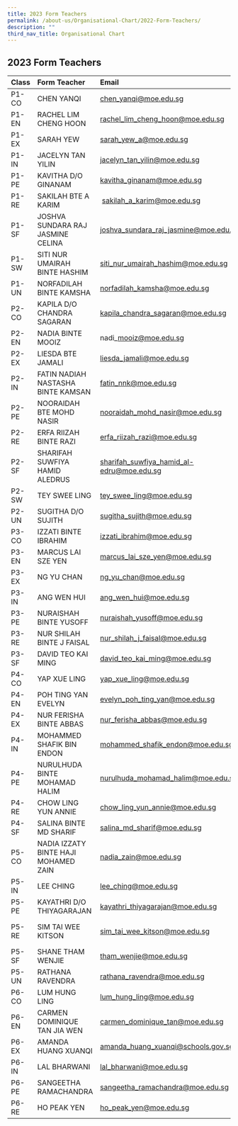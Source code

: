 ```yaml
---
title: 2023 Form Teachers
permalink: /about-us/Organisational-Chart/2022-Form-Teachers/
description: ""
third_nav_title: Organisational Chart
---
```

## 2023 Form Teachers


| Class | Form Teacher | Email | Form Teacher | Email |
|:--------|:--------|:--------|:--------|:--------|
| P1-CO | CHEN YANQI | chen_yanqi@moe.edu.sg | SERI MUSLIHAH BTE MD NOR | seri_muslihah_md_nor@moe.edu.sg |
|  P1-EN | RACHEL LIM CHENG HOON | rachel_lim_cheng_hoon@moe.edu.sg | KUMAR HARINI | kumar_harini@moe.edu.sg |
|  P1-EX | SARAH YEW | sarah_yew_a@moe.edu.sg | CHEN WEI | chen_wei@moe.edu.sg |
|  P1-IN | JACELYN TAN YILIN |  jacelyn_tan_yilin@moe.edu.sg | SUTHA KRISHNAN | sutha_krishnan@moe.edu.sg |
|  P1-PE | KAVITHA D/O GINANAM | kavitha_ginanam@moe.edu.sg | POON SZE YI | poon_sze_yi@moe.edu.sg |
|  P1-RE | SAKILAH BTE A KARIM |  sakilah_a_karim@moe.edu.sg | LIM KAN BOON | lim_kan_boon@moe.edu.sg |
|  P1-SF | JOSHVA SUNDARA RAJ JASMINE CELINA | joshva_sundara_raj_jasmine@moe.edu.sg | NUR SYAFIQAH BINTE BAHARUDIN | nur_syafiqah_baharudin@moe.edu.sg |
|  P1-SW | SITI NUR UMAIRAH BINTE HASHIM | siti_nur_umairah_hashim@moe.edu.sg | SIM CHEE KUAN | sim_chee_kuan@moe.edu.sg |
|  P1-UN | NORFADILAH BINTE KAMSHA | norfadilah_kamsha@moe.edu.sg | YEO JESSIE | yeo_jessie@moe.edu.sg |
|  P2-CO | KAPILA D/O CHANDRA SAGARAN | kapila_chandra_sagaran@moe.edu.sg | TAN YEN LIN JESSICA | tan_yen_lin_jessica@moe.edu.sg |
|  P2-EN | NADIA BINTE MOOIZ | nadi\_mooiz@moe.edu.sg | HU XUELING, OLIVIA | hu_xueling_olivia@moe.edu.sg |
|  P2-EX | LIESDA BTE JAMALI | liesda_jamali@moe.edu.sg | GOH MEI JUAN JEAN | goh_mei_juan_jean@moe.edu.sg |
|  P2-IN | FATIN NADIAH NASTASHA BINTE KAMSAN | fatin_nnk@moe.edu.sg | ONG XIN YI | ong_xin_yi_a@moe.edu.sg |
|  P2-PE | NOORAIDAH BTE MOHD NASIR | nooraidah_mohd_nasir@moe.edu.sg | LU QIULING | lu_qiuling@moe.edu.sg |
|  P2-RE | ERFA RIIZAH BINTE RAZI |  erfa_riizah_razi@moe.edu.sg | CHIA JAEL | chia_jael@moe.edu.sg |
|  P2-SF | SHARIFAH SUWFIYA HAMID ALEDRUS | sharifah_suwfiya_hamid_al-edru@moe.edu.sg | NUR FADHILLAH BINTE MUSA | nur_fadhillah_musa@moe.edu.sg |
|  P2-SW | TEY SWEE LING | tey_swee_ling@moe.edu.sg | MAZLENNY BTE MOSRAN |  mazlenny_mosran@moe.edu.sg |
|  P2-UN | SUGITHA D/O SUJITH | sugitha_sujith@moe.edu.sg | SIM JIAK HO | sim_jiak_ho@moe.edu.sg |
|  P3-CO | IZZATI BINTE IBRAHIM | izzati_ibrahim@moe.edu.sg |  |  |
|  P3-EN | MARCUS LAI SZE YEN | marcus_lai_sze_yen@moe.edu.sg | SAFIYAH SALMI BINTE OTHMAN | safiyah_salmi_othman@moe.edu.sg |
|  P3-EX | NG YU CHAN | ng_yu_chan@moe.edu.sg | ROHANI BTE AHMAD ASI | rohani_ahmad_asi@moe.edu.sg  |
|  P3-IN | ANG WEN HUI | ang_wen_hui@moe.edu.sg |  |  |
|  P3-PE | NURAISHAH BINTE YUSOFF | nuraishah_yusoff@moe.edu.sg | LIM SOON KEONG JOSEPH | lim_soon_keong_joseph@moe.edu.sg  |
|  P3-RE | NUR SHILAH BINTE J FAISAL | nur_shilah_j_faisal@moe.edu.sg | AW JIA YU EUNICE | aw_jia_yu_eunice@moe.edu.sg |
|  P3-SF | DAVID TEO KAI MING | david_teo_kai_ming@moe.edu.sg | TAN SEE SAME | tan_see_same@moe.edu.sg |
|  P4-CO | YAP XUE LING | yap_xue_ling@moe.edu.sg | MAKHFADZAH BTE ABU BAKAR |  makhfadzah_abu_bakar@moe.edu.sg |
|  P4-EN | POH TING YAN EVELYN | evelyn_poh_ting_yan@moe.edu.sg |  |  |
|  P4-EX | NUR FERISHA BINTE ABBAS | nur_ferisha_abbas@moe.edu.sg | WANG MANLI | wang_manli@moe.edu.sg |
|  P4-IN | MOHAMMED SHAFIK BIN ENDON | mohammed_shafik_endon@moe.edu.sg | TAY JIN XUAN | tay_jin_xuan@moe.edu.sg |
|  P4-PE | NURULHUDA BINTE MOHAMAD HALIM | nurulhuda_mohamad_halim@moe.edu.sg | LI MEIJUAN | li_meijuan@moe.edu.sg |
|  P4-RE | CHOW LING YUN ANNIE  | chow_ling_yun_annie@moe.edu.sg | RALPH PAUL CHAN ZHI WEI | ralph_paul_chan_zhi@moe.edu.sg |
|  P4-SF | SALINA BINTE MD SHARIF | salina_md_sharif@moe.edu.sg | LEE XUAN | lee_xuan@moe.edu.sg |
|  P5-CO | NADIA IZZATY BINTE HAJI MOHAMED ZAIN | nadia_zain@moe.edu.sg  |  |  |
|  P5-IN | LEE CHING | lee_ching@moe.edu.sg | GAO QINGFANG | gao_qingfang@moe.edu.sg |
|  P5-PE | KAYATHRI D/O THIYAGARAJAN | kayathri_thiyagarajan@moe.edu.sg |  |  |
|  P5-RE | SIM TAI WEE KITSON | sim_tai_wee_kitson@moe.edu.sg | MUHAMMAD HAFIZH BIN ABDUL GHANI | muhammad_hafizh_abdul_ghani@moe.edu.sg |
|  P5-SF | SHANE THAM WENJIE | tham_wenjie@moe.edu.sg | VASAGI KUMARASEN | vasagi_kumarasen@moe.edu.sg |
|  P5-UN | RATHANA RAVENDRA | rathana_ravendra@moe.edu.sg | SEAH WAN YAN MARY | seah_wan_yan_mary@moe.edu.sg |
|  P6-CO | LUM HUNG LING | lum_hung_ling@moe.edu.sg | BALASUBRAMANIAN DEVI | balasubramanian_devi@moe.edu.sg |
|  P6-EN | CARMEN DOMINIQUE TAN JIA WEN | carmen_dominique_tan@moe.edu.sg  | MUHAMMAD HASYIM BIN MOHAMAD ISA | muhammad_hasyim_mohamad@moe.edu.sg |
|  P6-EX | AMANDA HUANG XUANQI | amanda_huang_xuanqi@schools.gov.sg | LUA LI WEN | lua_li_wen@moe.edu.sg |
|  P6-IN | LAL BHARWANI | lal_bharwani@moe.edu.sg | ZHUO CANGYUAN | zhuo_cangyuan@moe.edu.sg |
|  P6-PE | SANGEETHA RAMACHANDRA | sangeetha_ramachandra@moe.edu.sg | POH ZHI QIN, LIONEL | poh_zhi_qin_lionel@moe.edu.sg  |
|  P6-RE | HO PEAK YEN | ho_peak_yen@moe.edu.sg  | KALAISELVAN S/O BALASUBRAMANIAM | kalaiselvan_balasubramaniam@moe.edu.sg